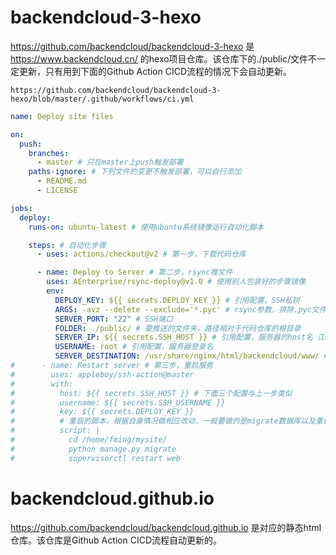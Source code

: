 # backendcloud-3-hexo

https://github.com/backendcloud/backendcloud-3-hexo 是 https://www.backendcloud.cn/ 的hexo项目仓库。该仓库下的./public/文件不一定更新，只有用到下面的Github Action CICD流程的情况下会自动更新。

`https://github.com/backendcloud/backendcloud-3-hexo/blob/master/.github/workflows/ci.yml`
```yaml
name: Deploy site files

on:
  push:
    branches:
      - master # 只在master上push触发部署
    paths-ignore: # 下列文件的变更不触发部署，可以自行添加
      - README.md
      - LICENSE

jobs:
  deploy:
    runs-on: ubuntu-latest # 使用ubuntu系统镜像运行自动化脚本

    steps: # 自动化步骤
      - uses: actions/checkout@v2 # 第一步，下载代码仓库

      - name: Deploy to Server # 第二步，rsync推文件
        uses: AEnterprise/rsync-deploy@v1.0 # 使用别人包装好的步骤镜像
        env:
          DEPLOY_KEY: ${{ secrets.DEPLOY_KEY }} # 引用配置，SSH私钥
          ARGS: -avz --delete --exclude='*.pyc' # rsync参数，排除.pyc文件
          SERVER_PORT: "22" # SSH端口
          FOLDER: ./public/ # 要推送的文件夹，路径相对于代码仓库的根目录
          SERVER_IP: ${{ secrets.SSH_HOST }} # 引用配置，服务器的host名（IP或者域名domain.com）
          USERNAME: root # 引用配置，服务器登录名
          SERVER_DESTINATION: /usr/share/nginx/html/backendcloud/www/ # 部署到目标文件夹
#      - name: Restart server # 第三步，重启服务
#        uses: appleboy/ssh-action@master
#        with:
#          host: ${{ secrets.SSH_HOST }} # 下面三个配置与上一步类似
#          username: ${{ secrets.SSH_USERNAME }}
#          key: ${{ secrets.DEPLOY_KEY }}
#          # 重启的脚本，根据自身情况做相应改动，一般要做的是migrate数据库以及重启服务器
#          script: |
#            cd /home/fming/mysite/
#            python manage.py migrate
#            supervisorctl restart web
```


# backendcloud.github.io
https://github.com/backendcloud/backendcloud.github.io 是对应的静态html仓库。该仓库是Github Action CICD流程自动更新的。
